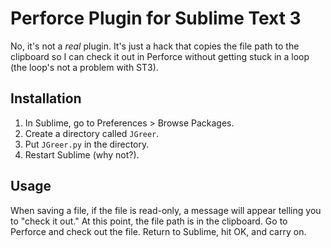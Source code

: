 # Perforce Plugin for Sublime Text 3

No, it's not a *real* plugin.  It's just a hack that copies the file path to the clipboard so I can check it out in Perforce without getting stuck in a loop (the loop's not a problem with ST3).

## Installation
1. In Sublime, go to Preferences > Browse Packages.
2. Create a directory called `JGreer`.
3. Put `JGreer.py` in the directory.
4. Restart Sublime (why not?).

## Usage
When saving a file, if the file is read-only, a message will appear telling you to "check it out."  At this point, the file path is in the clipboard.  Go to Perforce and check out the file.  Return to Sublime, hit OK, and carry on.